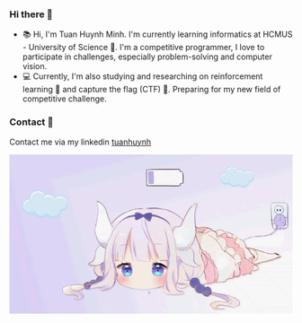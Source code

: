 ### Hi there 👋
- :books: Hi, I'm Tuan Huynh Minh. I'm currently learning informatics at HCMUS - University of Science :school:. I'm a competitive programmer, I love to participate in challenges, especially problem-solving and computer vision.
- :computer: Currently, I'm also studying and researching on reinforcement learning :robot: and capture the flag (CTF) :triangular_flag_on_post:. Preparing for my new field of competitive challenge.

### Contact :iphone:
Contact me via my linkedin [tuanhuynh](https://www.linkedin.com/in/tuanhuynh71ti/)

![](kanna.gif)

<!---
huynhtuan17ti/huynhtuan17ti is a ✨ special ✨ repository because its `README.md` (this file) appears on your GitHub profile.
You can click the Preview link to take a look at your changes.
--->
